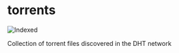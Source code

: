 torrents 
========
![Indexed](https://img.shields.io/badge/indexed-97343-blue)

Collection of torrent files discovered in the DHT network
